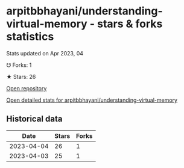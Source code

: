 # arpitbbhayani/understanding-virtual-memory - stars & forks statistics

Stats updated on Apr 2023, 04

☋ Forks: 1

★ Stars: 26

[Open repository](https://github.com/arpitbbhayani/understanding-virtual-memory)

[Open detailed stats for arpitbbhayani/understanding-virtual-memory](https://reviewgithub.com/rep/arpitbbhayani/understanding-virtual-memory)

## Historical data
| Date | Stars | Forks |
|------|-------|-------|
| 2023-04-04 | 26 | 1 | 
| 2023-04-03 | 25 | 1 | 

